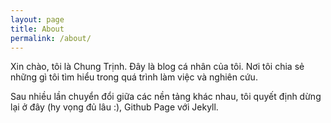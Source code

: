 ```yaml
---
layout: page
title: About
permalink: /about/
---
```


Xin chào, tôi là Chung Trịnh. Đây là blog cá nhân của tôi. Nơi tôi chia sẻ những gì tôi tìm hiểu trong quá trình làm việc và nghiên cứu.

Sau nhiều lần chuyển đổi giữa các nền tảng khác nhau, tôi quyết định dừng lại ở đây (hy vọng đủ lâu :), Github Page với Jekyll.
